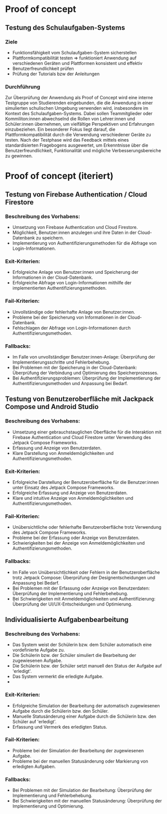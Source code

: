 # Proof of concept

## Testung des Schulaufgaben-Systems

### Ziele 

- Funktionsfähigkeit vom Schulaufgaben-System sicherstellen
- Plattformkompatibilität testen => funktioniert Anwendung auf verschiedenen Geräten und Plattformen konsistent und effektiv
- Benutzerfreundlichkeit prüfen
- Prüfung der Tutorials bzw der Anleitungen

### Durchführung 

Zur Überprüfung der Anwendung als Proof of Concept wird eine interne Testgruppe von Studierenden eingebunden, die die Anwendung in einer simulierten schulischen Umgebung verwenden wird, insbesondere im Kontext des Schulaufgaben-Systems. Dabei sollen Teammitglieder oder Kommiliton:innen abwechselnd die Rollen von Lehrer:innen und Schüler:innen übernehmen, um vielfältige Perspektiven und Erfahrungen einzubeziehen. Ein besonderer Fokus liegt darauf, die Plattformkompatibilität durch die Verwendung verschiedener Geräte zu testen. Nach der Testphase wird das Feedback mittels eines standardisierten Fragebogens ausgewertet, um Erkenntnisse über die Benutzerfreundlichkeit, Funktionalität und mögliche Verbesserungsbereiche zu gewinnen. 

# Proof of concept (iteriert)

## Testung von Firebase Authentication / Cloud Firestore

### Beschreibung des Vorhabens:

- Umsetzung von Firebase Authentication und Cloud Firestore.
- Möglichkeit, Benutzer:innen anzulegen und ihre Daten in der Cloud-Datenbank zu speichern.
- Implementierung von Authentifizierungsmethoden für die Abfrage von Login-Informationen.

### Exit-Kriterien:

- Erfolgreiche Anlage von Benutzer:innen und Speicherung der Informationen in der Cloud-Datenbank.
- Erfolgreiche Abfrage von Login-Informationen mithilfe der implementierten Authentifizierungsmethoden.

### Fail-Kriterien:

- Unvollständige oder fehlerhafte Anlage von Benutzer:innen.
- Probleme bei der Speicherung von Informationen in der Cloud-Datenbank.
- Fehlschlagen der Abfrage von Login-Informationen durch Authentifizierungsmethoden.

### Fallbacks:

- Im Falle von unvollständiger Benutzer:innen-Anlage: Überprüfung der Implementierungsschritte und Fehlerbehebung.
- Bei Problemen mit der Speicherung in der Cloud-Datenbank: Überprüfung der Verbindung und Optimierung des Speicherprozesses.
- Bei Authentifizierungsproblemen: Überprüfung der Implementierung der Authentifizierungsmethoden und Anpassung bei Bedarf.
  
## Testung von Benutzeroberfläche mit Jackpack Compose und Android Studio

### Beschreibung des Vorhabens:

- Umsetzung einer gebrauchstauglichen Oberfläche für die Interaktion mit Firebase Authentication und Cloud Firestore unter Verwendung des Jetpack Compose Frameworks.
- Erfassung und Anzeige von Benutzerdaten.
- Klare Darstellung von Anmeldemöglichkeiten und Authentifizierungsmethoden.

### Exit-Kriterien:

- Erfolgreiche Darstellung der Benutzeroberfläche für die Benutzer:innen unter Einsatz des Jetpack Compose Frameworks.
- Erfolgreiche Erfassung und Anzeige von Benutzerdaten.
- Klare und intuitive Anzeige von Anmeldemöglichkeiten und Authentifizierungsmethoden.

### Fail-Kriterien:

- Unübersichtliche oder fehlerhafte Benutzeroberfläche trotz Verwendung des Jetpack Compose Frameworks.
- Probleme bei der Erfassung oder Anzeige von Benutzerdaten.
- Schwierigkeiten bei der Anzeige von Anmeldemöglichkeiten und Authentifizierungsmethoden.

### Fallbacks:

- Im Falle von Unübersichtlichkeit oder Fehlern in der Benutzeroberfläche trotz Jetpack Compose: Überprüfung der Designentscheidungen und Anpassung bei Bedarf.
- Bei Problemen mit der Erfassung oder Anzeige von Benutzerdaten: Überprüfung der Implementierung und Fehlerbehebung.
- Bei Schwierigkeiten mit Anmeldemöglichkeiten und Authentifizierung: Überprüfung der UI/UX-Entscheidungen und Optimierung.

## Individualisierte Aufgabenbearbeitung

### Beschreibung des Vorhabens:

- Das System weist der Schülerin bzw. dem Schüler automatisch eine vordefinierte Aufgabe zu.
- Die Schülerin bzw. der Schüler simuliert die Bearbeitung der zugewiesenen Aufgabe.
- Die Schülerin bzw. der Schüler setzt manuell den Status der Aufgabe auf 'erledigt'.
- Das System vermerkt die erledigte Aufgabe.
- 
### Exit-Kriterien:

- Erfolgreiche Simulation der Bearbeitung der automatisch zugewiesenen Aufgabe durch die Schülerin bzw. den Schüler.
- Manuelle Statusänderung einer Aufgabe durch die Schülerin bzw. den Schüler auf 'erledigt'.
- Erfassung und Vermerk des erledigten Status.
  
### Fail-Kriterien:

- Probleme bei der Simulation der Bearbeitung der zugewiesenen Aufgabe.
- Probleme bei der manuellen Statusänderung oder Markierung von erledigten Aufgaben.

### Fallbacks:

- Bei Problemen mit der Simulation der Bearbeitung: Überprüfung der Implementierung und Fehlerbehebung.
- Bei Schwierigkeiten mit der manuellen Statusänderung: Überprüfung der Implementierung und Optimierung.

